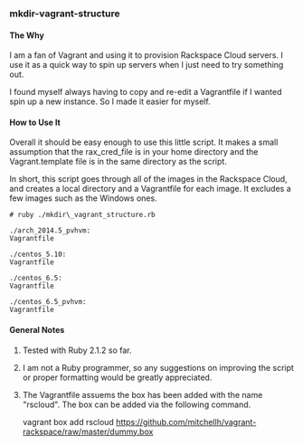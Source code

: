 ### mkdir-vagrant-structure ###

#### The Why ####

I am a fan of Vagrant and using it to provision Rackspace Cloud servers.  I use it as a quick way to spin up servers when I just need to try something out.

I found myself always having to copy and re-edit a Vagrantfile if I wanted spin up a new instance. So I made it easier for myself.

#### How to Use It ####

Overall it should be easy enough to use this little script. It makes a small assumption that the rax\_cred\_file is in your home directory and the Vagrant.template file is in the same directory as the script.

In short, this script goes through all of the images in the Rackspace Cloud, and creates a local directory and a Vagrantfile for each image. It excludes a few images such as the Windows ones.

    # ruby ./mkdir\_vagrant_structure.rb
    
    ./arch_2014.5_pvhvm:
    Vagrantfile

    ./centos_5.10:
    Vagrantfile

    ./centos_6.5:
    Vagrantfile

    ./centos_6.5_pvhvm:
    Vagrantfile
    

#### General Notes ####

1. Tested with Ruby 2.1.2 so far.
2. I am not a Ruby programmer, so any suggestions on improving the script or proper formatting would be greatly appreciated.
3. The Vagrantfile assuems the box has been added with the name "rscloud".  The box can be added via the following command.


    vagrant box add rscloud https://github.com/mitchellh/vagrant-rackspace/raw/master/dummy.box
